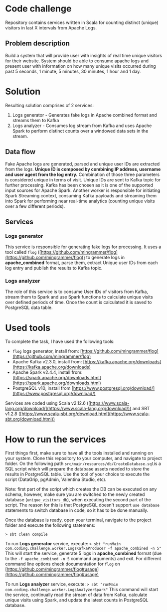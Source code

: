 # Code challenge

Repository contains services written in Scala for counting distinct (unique) visitors in last X intervals from Apache Logs.

## Problem description

Build a system that will provide user with insights of real time unique visitors for their website. System should be able to consume apache logs and present user with information on how many unique visits occurred during past 5 seconds, 1 minute, 5 minutes, 30 minutes, 1 hour and 1 day.

# Solution

Resulting solution comprises of 2 services:
1. Logs generator - Generates fake logs in Apache combined format and streams them to Kafka
2. Logs analyzer - Consumes log stream from Kafka and uses Apache Spark to perform distinct counts over a windowed data sets in the stream.

## Data flow

Fake Apache logs are generated, parsed and unique user IDs are extracted from the logs. **Unique ID is composed by combining IP address, username and user agent from the log entry.** Combination of those three parameters is considered unique in terms of visit.
Unique IDs are sent to Kafka topic for further processing. Kafka has been chosen as it is one of the supported input sources for Apache Spark.
Another worker is responsible for initiating Spark Streaming context, consuming Kafka payloads and streaming them into Spark for performing near real-time analytics (counting unique visits over a few different periods).

## Services

### Logs generator

This service is responsible for generating fake logs for processing. It uses a tool called `flog` ([https://github.com/mingrammer/flog](https://github.com/mingrammer/flog)) to generate logs in **apache_combined** format, parse them, extract Unique user IDs from each log entry and publish the results to Kafka topic.

### Logs analyzer

The role of this service is to consume User IDs of visitors from Kafka, stream them to Spark and use Spark functions to calculate unique visits over defined periods of time. Once the count is calculated it is saved to PostgreSQL data table.

# Used tools

To complete the task, I have used the following tools:

- `flog` logs generator, install from: [https://github.com/mingrammer/flog](https://github.com/mingrammer/flog)
- Apache Kafka v2.3.0, install from: [https://kafka.apache.org/downloads](https://kafka.apache.org/downloads)
- Apache Spark v2.4.4, install from: [https://spark.apache.org/downloads.html](https://spark.apache.org/downloads.html)
- PostgreSQL v10, install from [https://www.postgresql.org/download/](https://www.postgresql.org/download/)

Services are coded using Scala v2.12.6 ([https://www.scala-lang.org/download/](https://www.scala-lang.org/download/)) and SBT v1.2.8 ([https://www.scala-sbt.org/download.html](https://www.scala-sbt.org/download.html))

# How to run the services

First things first, make sure to have all the tools installed and running on your system. Clone this repository to your computer, and navigate to project folder. On the following path `src/main/resources/db/CreateDatabase.sql`is a SQL script which will prepare the database assets needed to store the results in PostgreSQL table. Use the tool of your choice to execute the script (DataGrip, pgAdmin, Valentina Studio, etc).

Note: first part of the script which creates the DB can be executed on any schema, however, make sure you are switched to the newly created database (`unique_visitors_db`), when executing the second part of the script. The reason for this is that PostgreSQL doesn't support `use database` statements to switch database in code, so it has to be done manually.

Once the database is ready, open your terminal, navigate to the project folder and execute the following statemens:

`> sbt clean compile`

To run **Logs generator** service, execute:
`> sbt "runMain com.coding.challenge.worker.LogsKafkaProducer -f apache_combined -n 5"`
This will start the service, generate 5 logs in **apache_combined** format (due to the `-f apache_combined -n 5` command arguments) and exit. For different command line options check documentation for `flog` on [https://github.com/mingrammer/flog#usage](https://github.com/mingrammer/flog#usage)

To run **Logs analyzer** service, execute:
`> sbt "runMain com.coding.challenge.worker.LogsAnalyzerSpark"`
This command will start the service, continually read the stream of data from Kafka, calculate unique visits using Spark, and update the latest counts in PostgreSQL database.
